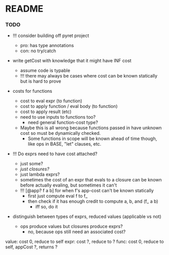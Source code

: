 # README #

### TODO ###

* !!! consider building off pyret project
    - pro: has type annotations
    - con: no try/catch
* write getCost with knowledge that it might have INF cost
    - assume code is typable
    - !!! there may always be cases where cost can be known statically but is hard to prove
* costs for functions
    - cost to eval expr (to function)
    - cost to apply function / eval body (to function)
    - cost to apply result (etc)
    - need to use inputs to functions too?
        + need general function-cost type?
    - Maybe this is all wrong because functions passed in have unknown cost so must be dynamically checked. 
        + Some functions in scope will be known ahead of time though, like ops in BASE, "let" clauses, etc.
* !!! Do exprs need to have cost attached?
    - just some? 
    - *just closures?*
    - just lambda exprs? 
    - sometimes the cost of an expr that evals to a closure can be known before actually evaling, but sometimes it can't
    - !!! [@app? f a b] for when f's app-cost can't be known statically
        + first just compute eval f to f_
        + then check if it has enough credit to compute a, b, and (f_ a b)
            * iff so, do it

* distinguish between types of exprs, reduced values (applicable vs not)
    - ops produce values but closures produce exprs?
        + no, because ops still need an associated cost?





value: cost 0, reduce to self
expr: cost ?, reduce to ?
func: cost 0, reduce to self, appCost ?, returns ?











